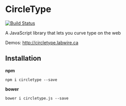 # CircleType

[![Build Status](https://travis-ci.org/peterhry/CircleType.svg?branch=master)](https://travis-ci.org/peterhry/CircleType)

A JavaScript library that lets you curve type on the web

Demos: http://circletype.labwire.ca

## Installation

**npm**
```
npm i circletype --save
```

**bower**
```
bower i circletype.js --save
```

